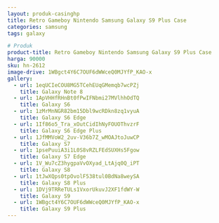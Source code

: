 ```yaml
---
layout: produk-casinghp
title: Retro Gameboy Nintendo Samsung Galaxy S9 Plus Case
categories: samsung
tags: galaxy

# Produk
product-title: Retro Gameboy Nintendo Samsung Galaxy S9 Plus Case
harga: 90000
sku: hn-2612
image-drive: 1WBgct4Y6C7OUF6dWWceQ0MJYfP_KAO-x
gallery:
  - url: 1eqUCIeCOU8MG5TCehEUqGMemqb7wcPZj
    title: Galaxy Note 8
  - url: 1ApVHHfRHnBt0fPwIFNbmi27MVlhhOdTQ
    title: Galaxy S6
  - url: 1zMrMnNGR82bm15Dbl9wcRDkn8zq1vyuA
    title: Galaxy S6 Edge
  - url: 1If86o5_Tra_xOutCidIhNyFOUOThvzrF
    title: Galaxy S6 Edge Plus
  - url: 1JfMMVoW2_2uv-V36b7Z_wMOAJtoJuwCP
    title: Galaxy S7
  - url: 1psePuuiA3i1L0S8vRZLFEdSUXHs5Fgow
    title: Galaxy S7 Edge
  - url: 1V_Wu7cZ3hygpaVvOXyad_LtAjq0Q_iPT
    title: Galaxy S8
  - url: 1tJwXQps0tpOvolF538tul0BdNa8weySA
    title: Galaxy S8 Plus
  - url: 1DVj9TRReTULs1VxorUkuvJ2XF1fdWY-W
    title: Galaxy S9
  - url: 1WBgct4Y6C7OUF6dWWceQ0MJYfP_KAO-x
    title: Galaxy S9 Plus
---
```

